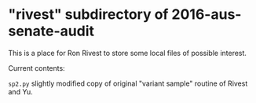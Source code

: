 # "rivest" subdirectory of 2016-aus-senate-audit

This is a place for Ron Rivest to store some local files of possible interest.

Current contents:

``sp2.py``      slightly modified copy of original "variant sample" routine of Rivest and Yu.

